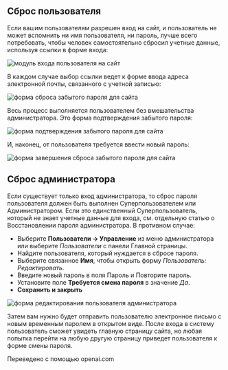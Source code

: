 <!-- Filename: J4.x:User_Password_Reset / Display title: Сброс пароля пользователя   -->

## Сброс пользователя

Если вашим пользователям разрешен вход на сайт, и пользователь не может вспомнить ни имя пользователя, ни пароль, лучше всего потребовать, чтобы человек самостоятельно сбросил учетные данные, используя ссылки в форме входа:

![модуль входа пользователя на сайт](../../../en/images/users/user-site-login-module.png)

В каждом случае выбор ссылки ведет к форме ввода адреса электронной почты, связанного с учетной записью:

![форма сброса забытого пароля для сайта](../../../en/images/users/user-forgot-password-reset.png)

Весь процесс выполняется пользователем без вмешательства администратора. Это форма подтверждения забытого пароля:

![форма подтверждения забытого пароля для сайта](../../../en/images/users/user-forgot-password-confirm.png)

И, наконец, от пользователя требуется ввести новый пароль:

![форма завершения сброса забытого пароля для сайта](../../../en/images/users/user-forgot-password-complete.png)

## Сброс администратора

Если существует только вход администратора, то сброс пароля пользователя должен быть выполнен Суперпользователем или Администратором. Если это единственный Суперпользователь, который не знает учетные данные для входа, см. отдельную статью о Восстановлении пароля администратора. В противном случае:

- Выберите **Пользователи → Управление** из меню администратора или выберите
  *Пользователи* с панели Главной страницы.
- Найдите пользователя, который нуждается в сбросе пароля.
- Выберите связанное **Имя**, чтобы открыть форму *Пользователь: Редактировать*.
- Введите новый пароль в поля Пароль и Повторите пароль.
- Установите поле **Требуется смена пароля** в значение *Да*.
- **Сохранить и закрыть**

![форма редактирования пользователя администратора](../../../en/images/users/users-edit-user-john-doe.png)

Затем вам нужно будет отправить пользователю электронное письмо с новым временным паролем в открытом виде. После входа в систему пользователь сможет увидеть главную страницу сайта, но любая попытка перейти на любую другую страницу приведет пользователя к форме смены пароля. 

Переведено с помощью openai.com


